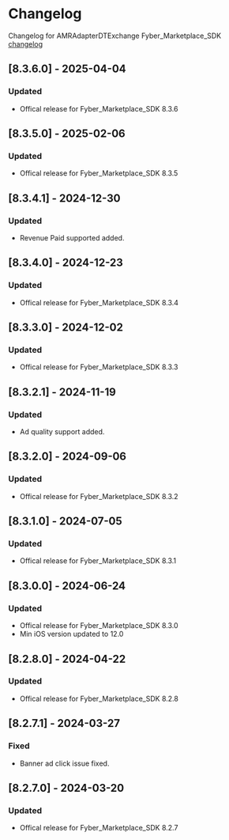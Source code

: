# Changelog

Changelog for AMRAdapterDTExchange 
Fyber_Marketplace_SDK [changelog](https://developer.digitalturbine.com/hc/en-us/articles/360010922578-Marketplace-iOS-Changelog)

## [8.3.6.0] - 2025-04-04
### Updated
- Offical release for Fyber_Marketplace_SDK 8.3.6

## [8.3.5.0] - 2025-02-06
### Updated
- Offical release for Fyber_Marketplace_SDK 8.3.5

## [8.3.4.1] - 2024-12-30
### Updated
- Revenue Paid supported added.

## [8.3.4.0] - 2024-12-23
### Updated
- Offical release for Fyber_Marketplace_SDK 8.3.4

## [8.3.3.0] - 2024-12-02
### Updated
- Offical release for Fyber_Marketplace_SDK 8.3.3

## [8.3.2.1] - 2024-11-19
### Updated
- Ad quality support added.

## [8.3.2.0] - 2024-09-06
### Updated
- Offical release for Fyber_Marketplace_SDK 8.3.2

## [8.3.1.0] - 2024-07-05
### Updated
- Offical release for Fyber_Marketplace_SDK 8.3.1

## [8.3.0.0] - 2024-06-24
### Updated
- Offical release for Fyber_Marketplace_SDK 8.3.0
- Min iOS version updated to 12.0

## [8.2.8.0] - 2024-04-22
### Updated
- Offical release for Fyber_Marketplace_SDK 8.2.8

## [8.2.7.1] - 2024-03-27
### Fixed
- Banner ad click issue fixed.

## [8.2.7.0] - 2024-03-20
### Updated
- Offical release for Fyber_Marketplace_SDK 8.2.7
